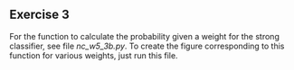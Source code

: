 ## Exercise 3
For the function to calculate the probability given a weight for the strong classifier, see file *nc_w5_3b.py*. To create the figure corresponding to this function for various weights, just run this file.

